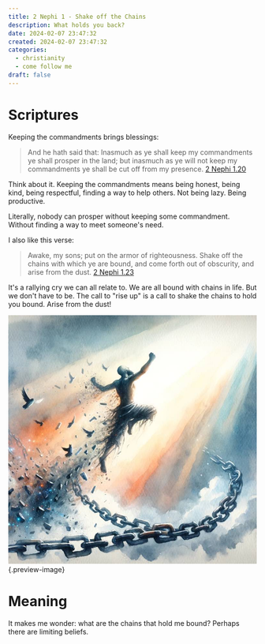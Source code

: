 ```yaml
---
title: 2 Nephi 1 - Shake off the Chains
description: What holds you back?
date: 2024-02-07 23:47:32
created: 2024-02-07 23:47:32
categories:
  - christianity
  - come follow me
draft: false
---
```

# Scriptures

Keeping the commandments brings blessings:

> And he hath said that: Inasmuch as ye shall keep my commandments ye shall prosper in the land; but inasmuch as ye will not keep my commandments ye shall be cut off from my presence.
> [2 Nephi 1.20](../scriptures/2-nephi-1.20)

Think about it. Keeping the commandments means being honest, being kind, being respectful, finding a way to help others. Not being lazy. Being productive. 

Literally, nobody can prosper without keeping some commandment. Without finding a way to meet someone's need. 

I also like this verse:

> Awake, my sons; put on the armor of righteousness. Shake off the chains with which ye are bound, and come forth out of obscurity, and arise from the dust.
> [2 Nephi 1.23](../scriptures/2-nephi-1.23)

It's a rallying cry we can all relate to. We are all bound with chains in life. But we don't have to be. The call to "rise up" is a call to shake the chains to hold you bound. Arise from the dust!

![Break free from the chains](../img/dalle-breaking-free-from-the-chains.jpeg){.preview-image}
# Meaning

It makes me wonder: what are the chains that hold me bound? Perhaps there are limiting beliefs. 